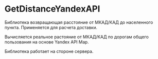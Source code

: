 # GetDistanceYandexAPI
Библиотека возвращающая расстояние от МКАД/КАД до населенного пункта. Применяется для расчета доставки.

Вычисляется реальное растояние от МКАД/КАД по дорогам общего пользования на основе Yandex API Map.

Библиотека работает на стороне сервера.
